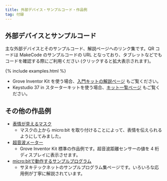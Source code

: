 ```yaml
---
title: 外部デバイス・サンプルコード・作品例
tag: 付録
---
```


## 外部デバイスとサンプルコード

主な外部デバイスとそのサンプルコード、解説ページへのリンク集です。QR コードは MakeCode のサンプルコードの URL となっており、タブレットなどでもコードを確認する際にご利用ください (クリックすると拡大表示されます)。

{% include examples.html %}

- Grove Inventor Kit を使う場合、[入門キットの解説ページ](https://wiki.seeedstudio.com/jp/Grove-Inventor-Kit-for-microbit/) もご覧ください。
- Keystudio 37 in スターターキットを使う場合、[キット一覧ページ](https://www.micro-bit.info/microbit%e5%b0%82%e7%94%a8-37in%e3%82%b9%e3%82%bf%e3%83%bc%e3%82%bf%e3%83%bc%e3%82%ad%e3%83%83%e3%83%88) もご覧ください。

## その他の作品例

- [表情が見えるマスク](examples/emotional-mask.html)
  - マスクの上から micro:bit を取り付けることによって、表情を伝えられるようにしてみました。
- [超音波メーター](https://wiki.seeedstudio.com/jp/Grove-Inventor-Kit-for-microbit/#2)
  - Grove Inventor Kit 標準の作品例です。超音波距離センサーの値を 4 桁ディスプレイに表示させます。
- [micro:bitで動作するサンプルプログラム](https://sanuki-tech.net/micro-bit/appendix-sample-program/)
  - サヌキテックネットのサンプルプログラム集ページです。いろいろな応用例が丁寧に解説されています。
